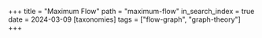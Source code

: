 +++
title = "Maximum Flow"
path = "maximum-flow"
in_search_index = true
date = 2024-03-09
[taxonomies]
tags = ["flow-graph", "graph-theory"]
+++
